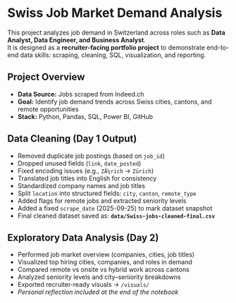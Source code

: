 # Swiss Job Market Demand Analysis

This project analyzes job demand in Switzerland across roles such as **Data Analyst, Data Engineer, and Business Analyst**.  
It is designed as a **recruiter-facing portfolio project** to demonstrate end-to-end data skills: scraping, cleaning, SQL, visualization, and reporting.

## Project Overview
- **Data Source:** Jobs scraped from Indeed.ch  
- **Goal:** Identify job demand trends across Swiss cities, cantons, and remote opportunities  
- **Stack:** Python, Pandas, SQL, Power BI, GitHub  

## Data Cleaning (Day 1 Output)
- Removed duplicate job postings (based on `job_id`)  
- Dropped unused fields (`link`, `date_posted`)  
- Fixed encoding issues (e.g., `ZÃ¼rich` → `Zürich`)  
- Translated job titles into English for consistency  
- Standardized company names and job titles  
- Split `location` into structured fields: `city`, `canton`, `remote_type`  
- Added flags for remote jobs and extracted seniority levels  
- Added a fixed `scrape_date` (2025-09-25) to mark dataset snapshot  
- Final cleaned dataset saved as: **`data/Swiss-jobs-cleaned-final.csv`**

## Exploratory Data Analysis (Day 2)
- Performed job market overview (companies, cities, job titles)  
- Visualized top hiring cities, companies, and roles in demand  
- Compared remote vs onsite vs hybrid work across cantons  
- Analyzed seniority levels and city–seniority breakdowns  
- Exported recruiter-ready visuals → `/visuals/`  
- *Personal reflection included at the end of the notebook* 
